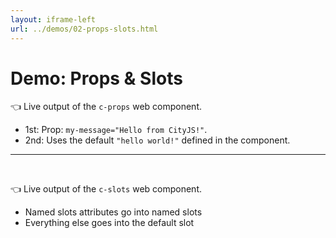 ```yaml
---
layout: iframe-left
url: ../demos/02-props-slots.html
---
```


# Demo: Props & Slots

<div v-click>

<div>

👈 Live output of the `c-props` web component.

</div>

  - 1st: Prop: `my-message="Hello from CityJS!"`.
  - 2nd: Uses the default `"hello world!"` defined in the component.

</div>

<hr />
<br />

<div v-click>

<div>

👈 Live output of the `c-slots` web component.

</div>

- Named slots attributes go into named slots
- Everything else goes into the default slot

</div>
